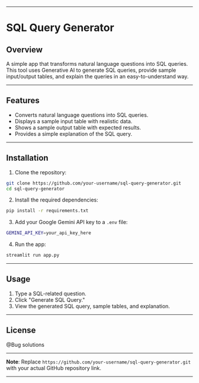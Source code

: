 
---

# SQL Query Generator

## Overview

A simple app that transforms natural language questions into SQL queries. This tool uses Generative AI to generate SQL queries, provide sample input/output tables, and explain the queries in an easy-to-understand way.

---

## Features

- Converts natural language questions into SQL queries.
- Displays a sample input table with realistic data.
- Shows a sample output table with expected results.
- Provides a simple explanation of the SQL query.

---

## Installation

1. Clone the repository:

```bash
git clone https://github.com/your-username/sql-query-generator.git
cd sql-query-generator
```

2. Install the required dependencies:

```bash
pip install -r requirements.txt
```

3. Add your Google Gemini API key to a `.env` file:

```bash
GEMINI_API_KEY=your_api_key_here
```

4. Run the app:

```bash
streamlit run app.py
```

---

## Usage

1. Type a SQL-related question.
2. Click "Generate SQL Query."
3. View the generated SQL query, sample tables, and explanation.

---

## License

@Bug solutions

---

**Note**: Replace `https://github.com/your-username/sql-query-generator.git` with your actual GitHub repository link.

---
